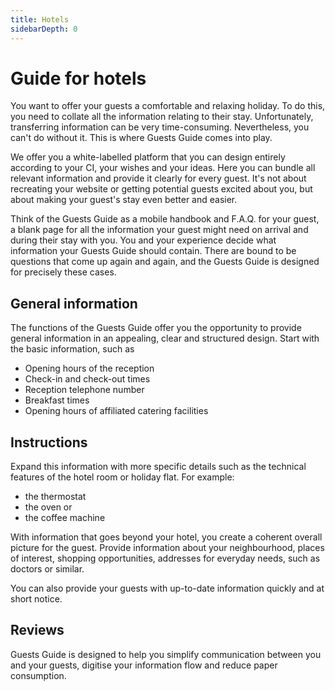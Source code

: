 ```yaml
---
title: Hotels
sidebarDepth: 0
---
```


# Guide for hotels

You want to offer your guests a comfortable and relaxing holiday. To do this, you need to collate all the information relating to their stay. Unfortunately, transferring information can be very time-consuming. Nevertheless, you can't do without it. This is where Guests Guide comes into play.

We offer you a white-labelled platform that you can design entirely according to your CI, your wishes and your ideas. Here you can bundle all relevant information and provide it clearly for every guest.
It's not about recreating your website or getting potential guests excited about you, but about making your guest's stay even better and easier.

Think of the Guests Guide as a mobile handbook and F.A.Q. for your guest, a blank page for all the information your guest might need on arrival and during their stay with you. You and your experience decide what information your Guests Guide should contain. There are bound to be questions that come up again and again, and the Guests Guide is designed for precisely these cases.

## General information

The functions of the Guests Guide offer you the opportunity to provide general information in an appealing, clear and structured design. Start with the basic information, such as

- Opening hours of the reception
- Check-in and check-out times
- Reception telephone number
- Breakfast times
- Opening hours of affiliated catering facilities

## Instructions

Expand this information with more specific details such as the technical features of the hotel room or holiday flat. For example:

- the thermostat
- the oven or
- the coffee machine

With information that goes beyond your hotel, you create a coherent overall picture for the guest. Provide information about your neighbourhood, places of interest, shopping opportunities, addresses for everyday needs, such as doctors or similar.

You can also provide your guests with up-to-date information quickly and at short notice.

## Reviews

Guests Guide is designed to help you simplify communication between you and your guests, digitise your information flow and reduce paper consumption.

